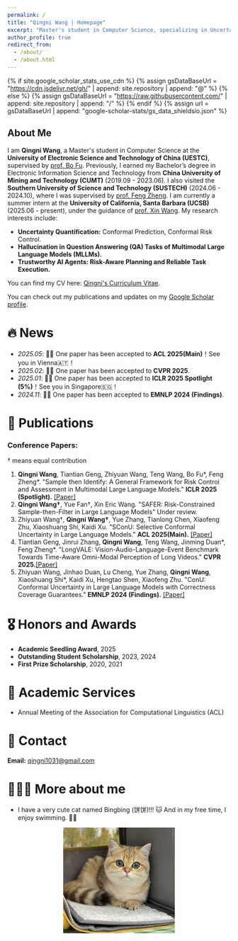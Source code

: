 ```yaml
---
permalink: /
title: "Qingni Wang | Homepage"
excerpt: "Master's student in Computer Science, specializing in Uncertainty Quantification and Multimodal LLMs."
author_profile: true
redirect_from: 
  - /about/
  - /about.html
---
```


{% if site.google_scholar_stats_use_cdn %}
{% assign gsDataBaseUrl = "https://cdn.jsdelivr.net/gh/" | append: site.repository | append: "@" %}
{% else %}
{% assign gsDataBaseUrl = "https://raw.githubusercontent.com/" | append: site.repository | append: "/" %}
{% endif %}
{% assign url = gsDataBaseUrl | append: "google-scholar-stats/gs_data_shieldsio.json" %}

<span class='anchor' id='about-me'></span>

## About Me

I am **Qingni Wang**, a Master's student in Computer Science at the **University of Electronic Science and Technology of China (UESTC)**, supervised by [prof. Bo Fu](https://en.uestc.edu.cn/info/1074/2136.htm). Previously, I earned my Bachelor’s degree in Electronic Information Science and Technology from **China University of Mining and Technology (CUMT)** (2019.09 - 2023.06). I also visited the **Southern University of Science and Technology (SUSTECH)** (2024.06 - 2024.10), where I was supervised by [prof. Feng Zheng](https://scholar.google.com/citations?user=PcmyXHMAAAAJ&hl=en). I am currently a summer intern at the **University of California, Santa Barbara (UCSB)**(2025.06 - present), under the guidance of [prof. Xin Wang](https://eric-xw.github.io). My research interests include:
- **Uncertainty Quantification:** Conformal Prediction, Conformal Risk Control.
- **Hallucination in Question Answering (QA) Tasks of Multimodal Large Language Models (MLLMs).**
- **Trustworthy AI Agents: Risk-Aware Planning and Reliable Task Execution.**

You can find my CV here: [Qingni's Curriculum Vitae](../assets/wqn_phd(1).pdf).

You can check out my publications and updates on my [Google Scholar profile](https://scholar.google.com/citations?user=awhNfL4AAAAJ). 

# 🔥 News
- *2025.05*: 🎉🎉 One paper has been accepted to **ACL 2025(Main)**！See you in Vienna🇦🇹！
- *2025.02*: 🎉🎉 One paper has been accepted to **CVPR 2025**.
- *2025.01*: 🎉🎉 One paper has been accepted to **ICLR 2025 Spotlight (5%)**！See you in Singapore🇸🇬！
- *2024.11*: 🎉🎉 One paper has been accepted to **EMNLP 2024 (Findings)**.


# 📝 Publications

### Conference Papers:
† means equal contribution
1. **Qingni Wang**, Tiantian Geng, Zhiyuan Wang, Teng Wang, Bo Fu*, Feng Zheng*. "Sample then Identify: A General Framework for Risk Control and Assessment in Multimodal Large Language Models." **ICLR 2025 (Spotlight).** [[Paper]](https://openreview.net/forum?id=9WYMDgxDac)
2. **Qingni Wang†**, Yue Fan†, Xin Eric Wang. "SAFER: Risk-Constrained Sample-then-Filter in Large Language Models" Under review.
4. Zhiyuan Wang†, **Qingni Wang†**, Yue Zhang, Tianlong Chen, Xiaofeng Zhu, Xiaoshuang Shi, Kaidi Xu. "SConU: Selective Conformal Uncertainty in Large Language Models." **ACL 2025(Main).** [[Paper]](https://arxiv.org/pdf/2504.14154)
5. Tiantian Geng, Jinrui Zhang, **Qingni Wang**, Teng Wang, Jinming Duan*, Feng Zheng*. "LongVALE: Vision-Audio-Language-Event Benchmark Towards Time-Aware Omni-Modal Perception of Long Videos." **CVPR 2025.**[[Paper]](https://arxiv.org/pdf/2411.19772)
6. Zhiyuan Wang, Jinhao Duan, Lu Cheng, Yue Zhang, **Qingni Wang**, Xiaoshuang Shi*, Kaidi Xu, Hengtao Shen, Xiaofeng Zhu. "ConU: Conformal Uncertainty in Large Language Models with Correctness Coverage Guarantees." **EMNLP 2024 (Findings).** [[Paper]](https://aclanthology.org/2024.findings-emnlp.404/)

# 🎖 Honors and Awards
- **Academic Seedling Award**, 2025
- **Outstanding Student Scholarship**, 2023, 2024
- **First Prize Scholarship**, 2020, 2021


# 📜 Academic Services
- Annual Meeting of the Association for Computational Linguistics (ACL)

# 📩 Contact
**Email:** qingni1031@gmail.com

# 🙋🏻‍♀️ More about me
- I have a very cute cat named Bingbing (饼饼)!!! 🐱 And in my free time, I enjoy swimming. 🏊‍♀️
<div style="text-align: center;">
  <img src="../assets/bing.jpg" alt="Bingbing(饼饼)" style="width: 50%;">
</div>

